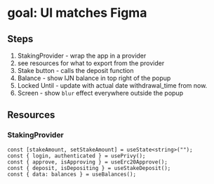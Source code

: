 # goal: UI matches Figma

## Steps

1. StakingProvider - wrap the app in a provider
2. see resources for what to export from the provider
3. Stake button - calls the deposit function
4. Balance - show IJN balance in top right of the popup
5. Locked Until - update with actual date withdrawal_time from now.
6. Screen - show `blur` effect everywhere outside the popup

## Resources

### StakingProvider

```tsx
const [stakeAmount, setStakeAmount] = useState<string>("");
const { login, authenticated } = usePrivy();
const { approve, isApproving } = useErc20Approve();
const { deposit, isDepositing } = useStakeDeposit();
const { data: balances } = useBalances();
```
